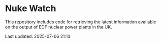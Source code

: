 # Nuke Watch

This repository includes code for retrieving the latest information available on the output of EDF nuclear power plants in the UK.

Last updated: 2025-07-06 21:10